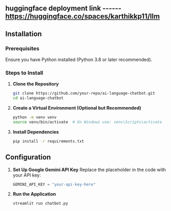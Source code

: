 ## huggingface deployment link   ------      https://huggingface.co/spaces/karthikkp11/llm
## Installation
### Prerequisites
Ensure you have Python installed (Python 3.8 or later recommended).

### Steps to Install
1. **Clone the Repository**
   ```bash
   git clone https://github.com/your-repo/ai-language-chatbot.git
   cd ai-language-chatbot
   ```
2. **Create a Virtual Environment (Optional but Recommended)**
   ```bash
   python -m venv venv
   source venv/bin/activate  # On Windows use: venv\Scripts\activate
   ```
3. **Install Dependencies**
   ```bash
   pip install -r requirements.txt
   ```

## Configuration
1. **Set Up Google Gemini API Key**
   Replace the placeholder in the code with your API key:
   ```python
   GEMINI_API_KEY = "your-api-key-here"
   ```
2. **Run the Application**
   ```bash
   streamlit run chatbot.py
   ```



